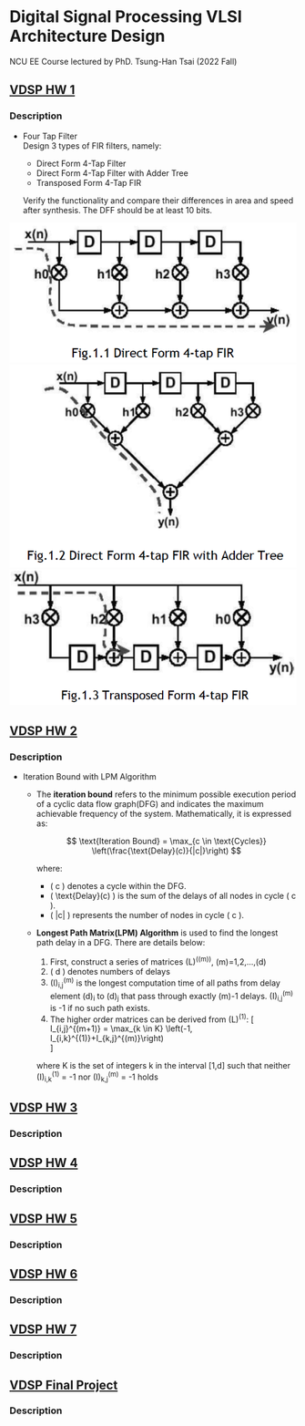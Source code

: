 # Digital Signal Processing VLSI Architecture Design 
NCU EE Course lectured by PhD. Tsung-Han Tsai (2022 Fall)

## [VDSP HW 1](https://github.com/minsheng0503/Digital-Signal-Processing-VLSI-Architecture-Design/tree/main/HW1)
### Description
- Four Tap Filter    
    Design 3 types of FIR filters, namely:   
    - Direct Form 4-Tap Filter   
    - Direct Form 4-Tap Filter with Adder Tree   
    - Transposed Form 4-Tap FIR

    Verify the functionality and compare their differences in area and speed after synthesis. 
    The DFF should be at least 10 bits.   

![Direct Form 4-Tap Filter](https://github.com/minsheng0503/Digital-Signal-Processing-VLSI-Architecture-Design/blob/main/HW1/Figure/DF4T.png)   
![Direct Form 4-Tap Filter with Adder Tree](https://github.com/minsheng0503/Digital-Signal-Processing-VLSI-Architecture-Design/blob/main/HW1/Figure/DF4TAT.png)   
![Transposed Form 4-Tap FIR](https://github.com/minsheng0503/Digital-Signal-Processing-VLSI-Architecture-Design/blob/main/HW1/Figure/TF4T.png)   
    
## [VDSP HW 2](https://github.com/minsheng0503/Digital-Signal-Processing-VLSI-Architecture-Design/tree/main/HW2)
### Description
- Iteration Bound with LPM Algorithm   
    - The **iteration bound** refers to the minimum possible execution period of a cyclic data flow graph(DFG) and indicates the maximum achievable frequency of the system. Mathematically, it is expressed as:   

        $$
        \text{Iteration Bound} = \max_{c \in \text{Cycles}} \left(\frac{\text{Delay}(c)}{|c|}\right)    
        $$

        where:   

        - \( c \) denotes a cycle within the DFG.
        - \( \text{Delay}(c) \) is the sum of the delays of all nodes in cycle \( c \).
        - \( |c| \) represents the number of nodes in cycle \( c \).   
    - **Longest Path Matrix(LPM) Algorithm** is used to find the longest path delay in a DFG. There are details below:
        1. First, construct a series of matrices \(L\)<sup>(\(m\))</sup>, \(m\)=1,2,...,\(d\)
        2. \( d \) denotes numbers of delays
        3. \(I\)<sub>i,j</sub><sup>(m)</sup> is the longest computation time of all paths from delay element \(d\)<sub>i</sub> to \(d\)<sub>j</sub> that pass through exactly \(m\)-1 delays. \(I\)<sub>i,j</sub><sup>(m)</sup> is -1 if no such path exists.
        4. The higher order matrices can be derived from \(L\)<sup>(1)</sup>:
        \[
        I_{i,j}^{(m+1)} = \max_{k \in K} \left(-1, I_{i,k}^{(1)}+I_{k,j}^{(m)}\right)    
        \]

        where K is the set of integers k in the interval [1,d] such that neither \(I\)<sub>i,k</sub><sup>(1)</sup> = -1 nor \(I\)<sub>k,j</sub><sup>(m)</sup> = -1 holds   
## [VDSP HW 3](https://github.com/minsheng0503/Digital-Signal-Processing-VLSI-Architecture-Design/tree/main/HW3)
### Description

## [VDSP HW 4](https://github.com/minsheng0503/Digital-Signal-Processing-VLSI-Architecture-Design/tree/main/HW4)
### Description

## [VDSP HW 5](https://github.com/minsheng0503/Digital-Signal-Processing-VLSI-Architecture-Design/tree/main/HW5)
### Description

## [VDSP HW 6](https://github.com/minsheng0503/Digital-Signal-Processing-VLSI-Architecture-Design/tree/main/HW6)
### Description

## [VDSP HW 7](https://github.com/minsheng0503/Digital-Signal-Processing-VLSI-Architecture-Design/tree/main/HW7)
### Description

## [VDSP Final Project](https://github.com/minsheng0503/Digital-Signal-Processing-VLSI-Architecture-Design/tree/main/FinalProject)
### Description

